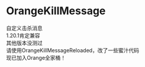# OrangeKillMessage
自定义击杀消息<br>
1.20.1肯定兼容<br>
其他版本没测过<br>
请使用OrangeKillMessageReloaded，改了一些蜜汁代码<br>
现已加入Orange全家桶！<br>
